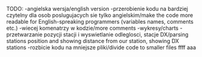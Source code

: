 TODO:
-angielska wersja/english version
-przerobienie kodu na bardziej czytelny dla osob poslugujacych sie tylko angielskim/make the code more readable for English-spreaking programmers (variables names, comments etc.)
-wiecej komenatrzy w kodzie/more comments
-wykresy/charts
-przetwarzanie pozycji stacji i wyswietlanie odleglosci, stacje DX/parsing stations position and showing distance from our station, showing DX stations
-rozbicie kodu na mniejsze pliki/divide code to smaller files
ffff
aaa

